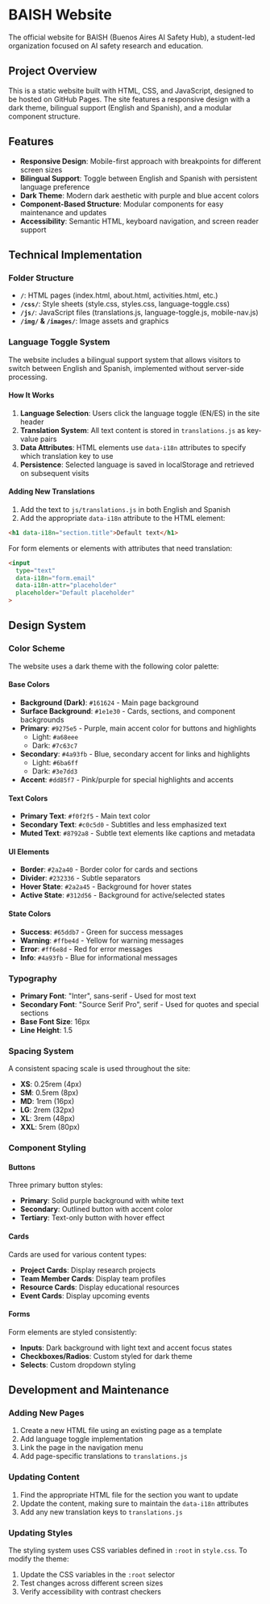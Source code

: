 # BAISH Website

The official website for BAISH (Buenos Aires AI Safety Hub), a student-led organization focused on AI safety research and education.

## Project Overview

This is a static website built with HTML, CSS, and JavaScript, designed to be hosted on GitHub Pages. The site features a responsive design with a dark theme, bilingual support (English and Spanish), and a modular component structure.

## Features

- **Responsive Design**: Mobile-first approach with breakpoints for different screen sizes
- **Bilingual Support**: Toggle between English and Spanish with persistent language preference
- **Dark Theme**: Modern dark aesthetic with purple and blue accent colors
- **Component-Based Structure**: Modular components for easy maintenance and updates
- **Accessibility**: Semantic HTML, keyboard navigation, and screen reader support

## Technical Implementation

### Folder Structure

- **`/`**: HTML pages (index.html, about.html, activities.html, etc.)
- **`/css/`**: Style sheets (style.css, styles.css, language-toggle.css)
- **`/js/`**: JavaScript files (translations.js, language-toggle.js, mobile-nav.js)
- **`/img/` & `/images/`**: Image assets and graphics

### Language Toggle System

The website includes a bilingual support system that allows visitors to switch between English and Spanish, implemented without server-side processing.

#### How It Works

1. **Language Selection**: Users click the language toggle (EN/ES) in the site header
2. **Translation System**: All text content is stored in `translations.js` as key-value pairs
3. **Data Attributes**: HTML elements use `data-i18n` attributes to specify which translation key to use
4. **Persistence**: Selected language is saved in localStorage and retrieved on subsequent visits

#### Adding New Translations

1. Add the text to `js/translations.js` in both English and Spanish
2. Add the appropriate `data-i18n` attribute to the HTML element:

```html
<h1 data-i18n="section.title">Default text</h1>
```

For form elements or elements with attributes that need translation:

```html
<input
  type="text"
  data-i18n="form.email"
  data-i18n-attr="placeholder"
  placeholder="Default placeholder"
>
```

## Design System

### Color Scheme

The website uses a dark theme with the following color palette:

#### Base Colors
- **Background (Dark)**: `#161624` - Main page background
- **Surface Background**: `#1e1e30` - Cards, sections, and component backgrounds
- **Primary**: `#9275e5` - Purple, main accent color for buttons and highlights
  - Light: `#a68eee`
  - Dark: `#7c63c7`
- **Secondary**: `#4a93fb` - Blue, secondary accent for links and highlights
  - Light: `#6ba6ff`
  - Dark: `#3e7dd3`
- **Accent**: `#dd85f7` - Pink/purple for special highlights and accents

#### Text Colors
- **Primary Text**: `#f0f2f5` - Main text color
- **Secondary Text**: `#c0c5d0` - Subtitles and less emphasized text
- **Muted Text**: `#8792a8` - Subtle text elements like captions and metadata

#### UI Elements
- **Border**: `#2a2a40` - Border color for cards and sections
- **Divider**: `#232336` - Subtle separators
- **Hover State**: `#2a2a45` - Background for hover states
- **Active State**: `#312d56` - Background for active/selected states

#### State Colors
- **Success**: `#65ddb7` - Green for success messages
- **Warning**: `#ffbe4d` - Yellow for warning messages
- **Error**: `#ff6e8d` - Red for error messages
- **Info**: `#4a93fb` - Blue for informational messages

### Typography

- **Primary Font**: "Inter", sans-serif - Used for most text
- **Secondary Font**: "Source Serif Pro", serif - Used for quotes and special sections
- **Base Font Size**: 16px
- **Line Height**: 1.5

### Spacing System

A consistent spacing scale is used throughout the site:
- **XS**: 0.25rem (4px)
- **SM**: 0.5rem (8px)
- **MD**: 1rem (16px)
- **LG**: 2rem (32px)
- **XL**: 3rem (48px)
- **XXL**: 5rem (80px)

### Component Styling

#### Buttons
Three primary button styles:
- **Primary**: Solid purple background with white text
- **Secondary**: Outlined button with accent color
- **Tertiary**: Text-only button with hover effect

#### Cards
Cards are used for various content types:
- **Project Cards**: Display research projects
- **Team Member Cards**: Display team profiles
- **Resource Cards**: Display educational resources
- **Event Cards**: Display upcoming events

#### Forms
Form elements are styled consistently:
- **Inputs**: Dark background with light text and accent focus states
- **Checkboxes/Radios**: Custom styled for dark theme
- **Selects**: Custom dropdown styling

## Development and Maintenance

### Adding New Pages

1. Create a new HTML file using an existing page as a template
2. Add language toggle implementation
3. Link the page in the navigation menu
4. Add page-specific translations to `translations.js`

### Updating Content

1. Find the appropriate HTML file for the section you want to update
2. Update the content, making sure to maintain the `data-i18n` attributes
3. Add any new translation keys to `translations.js`

### Updating Styles

The styling system uses CSS variables defined in `:root` in `style.css`. To modify the theme:

1. Update the CSS variables in the `:root` selector
2. Test changes across different screen sizes
3. Verify accessibility with contrast checkers
